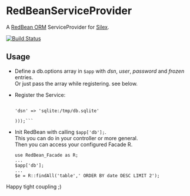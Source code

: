 # RedBeanServiceProvider

A [RedBean ORM](http://redbeanphp.com) ServiceProvider for [Silex](http://silex.sensiolabs.org).

[![Build Status](http://img.shields.io/travis/ivoba/redbean-service-provider.svg)](https://travis-ci.org/ivoba/redbean-service-provider)


## Usage

- Define a db.options array in ```$app``` with *dsn*, *user*, *password* and *frozen* entries.  
  Or just pass the array while registering. see below.
- Register the Service:
  ```$app->register(new Ivoba\Silex\RedBeanServiceProvider(), array('db.options' => array(
                                                                                            'dsn' => 'sqlite:/tmp/db.sqlite'
                                                                                        )));```
- Init RedBean with calling ```$app['db'];```.  
  This you can do in your controller or more general.  
  Then you can access your configured Facade R.  

      use RedBean_Facade as R;
      ...
      $app['db'];
      ...
      $e = R::findAll('table',' ORDER BY date DESC LIMIT 2');


Happy tight coupling ;)

